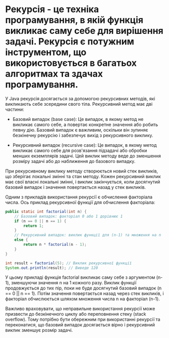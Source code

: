 # Рекурсія - це техніка програмування, в якій функція викликає саму себе для вирішення задачі. Рекурсія є потужним інструментом, що використовується в багатьох алгоритмах та здачах програмування.

У Java рекурсія досягається за допомогою рекурсивних методів, які викликають себе зсередини свого тіла. Рекурсивний метод має дві частини:

* Базовий випадок (base case): Це випадок, в якому метод не викликає самого себе, а повертає конкретне значення або робить певну дію. Базовий випадок є важливим, оскільки він зупиняє безкінечну рекурсію і забезпечує вихід з рекурсивного виклику.

* Рекурсивний випадок (recursive case): Це випадок, в якому метод викликає самого себе для розв'язання підзадачі або обробки менших екземплярів задачі. Цей виклик методу веде до зменшення розміру задачі або до наближення до базового випадку.

При рекурсивному виклику методу створюється новий стек викликів, що зберігає локальні змінні та стан методу. Кожен рекурсивний виклик має свої власні локальні змінні, і виклик закінчується, коли досягнутий базовий випадок і значення повертається назад у стек викликів.

Одним з прикладів використання рекурсії є обчислення факторіала числа. Ось приклад рекурсивної функції для обчислення факторіала:

```java
public static int factorial(int n) {
    // Базовий випадок: факторіал 0 або 1 дорівнює 1
    if (n == 0 || n == 1) {
        return 1;
    }
    // Рекурсивний випадок: виклик функції для (n-1) та множення на n
    else {
        return n * factorial(n - 1);
    }
}
```



```java
int result = factorial(5); // Виклик рекурсивної функції
System.out.println(result); // Виведе 120
```



У цьому прикладі функція factorial викликає саму себе з аргументом (n-1), зменшуючи значення n на 1 кожного разу. Виклик функції продовжується до тих пір, поки не буде досягнутий базовий випадок (n == 0 || n == 1). Потім значення повертається назад через стек викликів, і факторіал обчислюється шляхом множення числа n на факторіал (n-1).

Важливо враховувати, що неправильне використання рекурсії може призвести до безкінечного циклу або переповнення стеку (stack overflow). Тому потрібно бути обережним при використанні рекурсії та переконатися, що базовий випадок досягається вірно і рекурсивний виклик зменшує розмір задачі.

